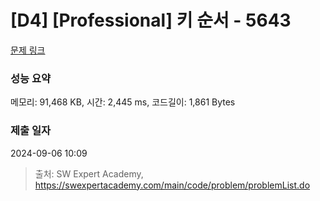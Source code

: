 # [D4] [Professional] 키 순서 - 5643 

[문제 링크](https://swexpertacademy.com/main/code/problem/problemDetail.do?contestProbId=AWXQsLWKd5cDFAUo) 

### 성능 요약

메모리: 91,468 KB, 시간: 2,445 ms, 코드길이: 1,861 Bytes

### 제출 일자

2024-09-06 10:09



> 출처: SW Expert Academy, https://swexpertacademy.com/main/code/problem/problemList.do